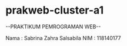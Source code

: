 # prakweb-cluster-a1

--PRAKTIKUM PEMROGRAMAN WEB--

Nama : Sabrina Zahra Salsabila
NIM : 118140177
